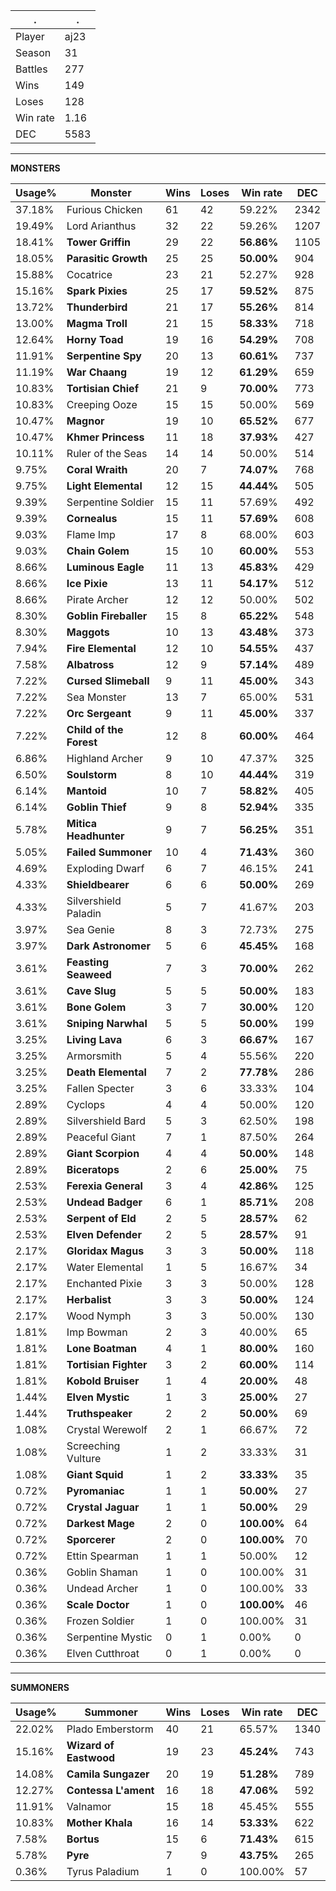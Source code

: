 .|.
|-|-
Player|aj23
Season|31
Battles|277
Wins|149
Loses|128
Win rate|1.16
DEC|5583

---
**MONSTERS**

Usage%|Monster|Wins|Loses|Win rate|DEC|
-|-|-|-|-|-|
37.18%|Furious Chicken|61|42|59.22%|2342|
19.49%|Lord Arianthus|32|22|59.26%|1207|
18.41%|**Tower Griffin**|29|22|**56.86%**|1105|
18.05%|**Parasitic Growth**|25|25|**50.00%**|904|
15.88%|Cocatrice|23|21|52.27%|928|
15.16%|**Spark Pixies**|25|17|**59.52%**|875|
13.72%|**Thunderbird**|21|17|**55.26%**|814|
13.00%|**Magma Troll**|21|15|**58.33%**|718|
12.64%|**Horny Toad**|19|16|**54.29%**|708|
11.91%|**Serpentine Spy**|20|13|**60.61%**|737|
11.19%|**War Chaang**|19|12|**61.29%**|659|
10.83%|**Tortisian Chief**|21|9|**70.00%**|773|
10.83%|Creeping Ooze|15|15|50.00%|569|
10.47%|**Magnor**|19|10|**65.52%**|677|
10.47%|**Khmer Princess**|11|18|**37.93%**|427|
10.11%|Ruler of the Seas|14|14|50.00%|514|
9.75%|**Coral Wraith**|20|7|**74.07%**|768|
9.75%|**Light Elemental**|12|15|**44.44%**|505|
9.39%|Serpentine Soldier|15|11|57.69%|492|
9.39%|**Cornealus**|15|11|**57.69%**|608|
9.03%|Flame Imp|17|8|68.00%|603|
9.03%|**Chain Golem**|15|10|**60.00%**|553|
8.66%|**Luminous Eagle**|11|13|**45.83%**|429|
8.66%|**Ice Pixie**|13|11|**54.17%**|512|
8.66%|Pirate Archer|12|12|50.00%|502|
8.30%|**Goblin Fireballer**|15|8|**65.22%**|548|
8.30%|**Maggots**|10|13|**43.48%**|373|
7.94%|**Fire Elemental**|12|10|**54.55%**|437|
7.58%|**Albatross**|12|9|**57.14%**|489|
7.22%|**Cursed Slimeball**|9|11|**45.00%**|343|
7.22%|Sea Monster|13|7|65.00%|531|
7.22%|**Orc Sergeant**|9|11|**45.00%**|337|
7.22%|**Child of the Forest**|12|8|**60.00%**|464|
6.86%|Highland Archer|9|10|47.37%|325|
6.50%|**Soulstorm**|8|10|**44.44%**|319|
6.14%|**Mantoid**|10|7|**58.82%**|405|
6.14%|**Goblin Thief**|9|8|**52.94%**|335|
5.78%|**Mitica Headhunter**|9|7|**56.25%**|351|
5.05%|**Failed Summoner**|10|4|**71.43%**|360|
4.69%|Exploding Dwarf|6|7|46.15%|241|
4.33%|**Shieldbearer**|6|6|**50.00%**|269|
4.33%|Silvershield Paladin|5|7|41.67%|203|
3.97%|Sea Genie|8|3|72.73%|275|
3.97%|**Dark Astronomer**|5|6|**45.45%**|168|
3.61%|**Feasting Seaweed**|7|3|**70.00%**|262|
3.61%|**Cave Slug**|5|5|**50.00%**|183|
3.61%|**Bone Golem**|3|7|**30.00%**|120|
3.61%|**Sniping Narwhal**|5|5|**50.00%**|199|
3.25%|**Living Lava**|6|3|**66.67%**|167|
3.25%|Armorsmith|5|4|55.56%|220|
3.25%|**Death Elemental**|7|2|**77.78%**|286|
3.25%|Fallen Specter|3|6|33.33%|104|
2.89%|Cyclops|4|4|50.00%|120|
2.89%|Silvershield Bard|5|3|62.50%|198|
2.89%|Peaceful Giant|7|1|87.50%|264|
2.89%|**Giant Scorpion**|4|4|**50.00%**|148|
2.89%|**Biceratops**|2|6|**25.00%**|75|
2.53%|**Ferexia General**|3|4|**42.86%**|125|
2.53%|**Undead Badger**|6|1|**85.71%**|208|
2.53%|**Serpent of Eld**|2|5|**28.57%**|62|
2.53%|**Elven Defender**|2|5|**28.57%**|91|
2.17%|**Gloridax Magus**|3|3|**50.00%**|118|
2.17%|Water Elemental|1|5|16.67%|34|
2.17%|Enchanted Pixie|3|3|50.00%|128|
2.17%|**Herbalist**|3|3|**50.00%**|124|
2.17%|Wood Nymph|3|3|50.00%|130|
1.81%|Imp Bowman|2|3|40.00%|65|
1.81%|**Lone Boatman**|4|1|**80.00%**|160|
1.81%|**Tortisian Fighter**|3|2|**60.00%**|114|
1.81%|**Kobold Bruiser**|1|4|**20.00%**|48|
1.44%|**Elven Mystic**|1|3|**25.00%**|27|
1.44%|**Truthspeaker**|2|2|**50.00%**|69|
1.08%|Crystal Werewolf|2|1|66.67%|72|
1.08%|Screeching Vulture|1|2|33.33%|31|
1.08%|**Giant Squid**|1|2|**33.33%**|35|
0.72%|**Pyromaniac**|1|1|**50.00%**|27|
0.72%|**Crystal Jaguar**|1|1|**50.00%**|29|
0.72%|**Darkest Mage**|2|0|**100.00%**|64|
0.72%|**Sporcerer**|2|0|**100.00%**|70|
0.72%|Ettin Spearman|1|1|50.00%|12|
0.36%|Goblin Shaman|1|0|100.00%|31|
0.36%|Undead Archer|1|0|100.00%|33|
0.36%|**Scale Doctor**|1|0|**100.00%**|46|
0.36%|Frozen Soldier|1|0|100.00%|31|
0.36%|Serpentine Mystic|0|1|0.00%|0|
0.36%|Elven Cutthroat|0|1|0.00%|0|

---
**SUMMONERS**

Usage%|Summoner|Wins|Loses|Win rate|DEC|
-|-|-|-|-|-|
22.02%|Plado Emberstorm|40|21|65.57%|1340|
15.16%|**Wizard of Eastwood**|19|23|**45.24%**|743|
14.08%|**Camila Sungazer**|20|19|**51.28%**|789|
12.27%|**Contessa L'ament**|16|18|**47.06%**|592|
11.91%|Valnamor|15|18|45.45%|555|
10.83%|**Mother Khala**|16|14|**53.33%**|622|
7.58%|**Bortus**|15|6|**71.43%**|615|
5.78%|**Pyre**|7|9|**43.75%**|265|
0.36%|Tyrus Paladium|1|0|100.00%|57|
